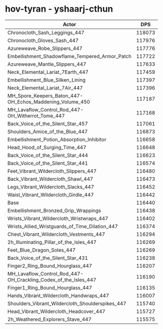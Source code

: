 # hov-tyran - yshaarj-cthun
| Actor | DPS | Increase |
|---|:---:|:---:|
|Chronocloth_Sash_Leggings_447|118073|1.40%|
|Chronocloth_Gloves_Sash_447|117976|1.32%|
|Azureweave_Robe_Slippers_447|117776|1.15%|
|Embellishment_Shadowflame_Tempered_Armor_Patch|117722|1.10%|
|Azureweave_Mantle_Slippers_447|117633|1.02%|
|Neck_Elemental_Lariat_7Earth_447|117459|0.88%|
|Embellishment_Blue_Silken_Lining|117397|0.82%|
|Neck_Elemental_Lariat_7Air_447|117396|0.82%|
|MH_Spore_Keepers_Baton_447-OH_Echos_Maddening_Volume_450|117187|0.64%|
|MH_Lavaflow_Control_Rod_447-OH_Witherrot_Tome_447|117168|0.63%|
|Back_Voice_of_the_Silent_Star_457|117061|0.53%|
|Shoulders_Amice_of_the_Blue_447|116873|0.37%|
|Embellishment_Potion_Absorption_Inhibitor|116658|0.19%|
|Head_Hood_of_Surging_Time_447|116648|0.18%|
|Back_Voice_of_the_Silent_Star_444|116623|0.16%|
|Back_Voice_of_the_Silent_Star_441|116574|0.12%|
|Feet_Vibrant_Wildercloth_Slippers_447|116480|0.03%|
|Back_Vibrant_Wildercloth_Shawl_447|116473|0.03%|
|Legs_Vibrant_Wildercloth_Slacks_447|116452|0.01%|
|Waist_Vibrant_Wildercloth_Girdle_447|116442|0.00%|
|Base|116440|0.00%|
|Embellishment_Bronzed_Grip_Wrappings|116438|0.00%|
|Wrists_Vibrant_Wildercloth_Wristwraps_447|116402|-0.03%|
|Wrists_Allied_Wristguards_of_Time_Dilation_447|116374|-0.06%|
|Chest_Vibrant_Wildercloth_Vestments_447|116294|-0.13%|
|2h_Illuminating_Pillar_of_the_Isles_447|116269|-0.15%|
|Feet_Blue_Dragon_Soles_447|116269|-0.15%|
|Back_Voice_of_the_Silent_Star_431|116238|-0.17%|
|Finger2_Ring_Bound_Hourglass_447|116207|-0.20%|
|MH_Lavaflow_Control_Rod_447-OH_Crackling_Codex_of_the_Isles_447|116190|-0.21%|
|Finger1_Ring_Bound_Hourglass_447|116135|-0.26%|
|Hands_Vibrant_Wildercloth_Handwraps_447|116007|-0.37%|
|Shoulders_Vibrant_Wildercloth_Shoulderspikes_447|115740|-0.60%|
|Head_Vibrant_Wildercloth_Headcover_447|115727|-0.61%|
|2h_Weathered_Explorers_Stave_447|115575|-0.74%|
